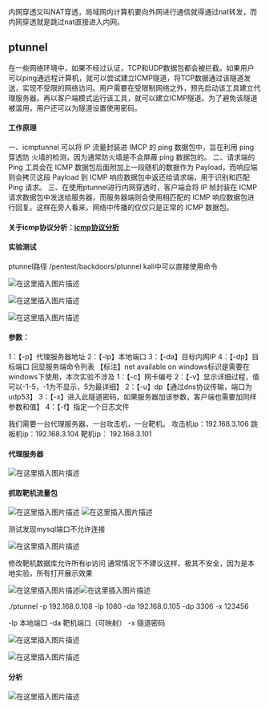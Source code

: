 内网穿透又叫NAT穿透，局域网内计算机要向外网进行通信就得通过nat转发，而内网穿透就是跳过nat直接进入内网。
## ptunnel
在一些网络环境中，如果不经过认证，TCP和UDP数据包都会被拦截。如果用户可以ping通远程计算机，就可以尝试建立ICMP隧道，将TCP数据通过该隧道发送，实现不受限的网络访问。用户需要在受限制网络之外，预先启动该工具建立代理服务器。再以客户端模式运行该工具，就可以建立ICMP隧道。为了避免该隧道被滥用，用户还可以为隧道设置使用密码。

#### 工作原理
一、icmptunnel 可以将 IP 流量封装进 IMCP 的 ping 数据包中，旨在利用 ping 穿透防
火墙的检测，因为通常防火墙是不会屏蔽 ping 数据包的。
二、请求端的 Ping 工具会在 ICMP 数据包后面附加上一段随机的数据作为 Payload，而响应端则会拷贝这段 Payload 到 ICMP 响应数据包中返还给请求端，用于识别和匹配 Ping 请求。
三、在使用ptunnel进行内网穿透时，客户端会将 IP 帧封装在 ICMP 请求数据包中发送给服务器，而服务器端则会使用相匹配的 ICMP 响应数据包进行回复。这样在旁人看来，网络中传播的仅仅只是正常的 ICMP 数据包。

#### 关于icmp协议分析：[icmp协议分析](https://blog.csdn.net/qq_38626043/article/details/103857077)

#### 实验测试
ptunnel路径
/pentest/backdoors/ptunnel
kali中可以直接使用命令

![在这里插入图片描述](https://img-blog.csdnimg.cn/20200220174038710.png?x-oss-process=image/watermark,type_ZmFuZ3poZW5naGVpdGk,shadow_10,text_aHR0cHM6Ly9ibG9nLmNzZG4ubmV0L3FxXzM4NjI2MDQz,size_16,color_FFFFFF,t_70)

![在这里插入图片描述](https://img-blog.csdnimg.cn/20200220175251971.png?x-oss-process=image/watermark,type_ZmFuZ3poZW5naGVpdGk,shadow_10,text_aHR0cHM6Ly9ibG9nLmNzZG4ubmV0L3FxXzM4NjI2MDQz,size_16,color_FFFFFF,t_70)

![在这里插入图片描述](https://img-blog.csdnimg.cn/2020022017534747.png?x-oss-process=image/watermark,type_ZmFuZ3poZW5naGVpdGk,shadow_10,text_aHR0cHM6Ly9ibG9nLmNzZG4ubmV0L3FxXzM4NjI2MDQz,size_16,color_FFFFFF,t_70)
#### 参数：

1：【-p】代理服务器地址
2：【-lp】本地端口
3：【-da】目标内网IP
4：【-dp】目标端口
回显服务端命令列表
【标注】net available on windows标识是需要在windows下使用，本次实验不涉及
1：【-c】网卡编号
2：【-v】显示详细过程，值可以-1-5，-1为不显示，5为最详细】
2：【-u】dp【通过dns协议传输，端口为udp53】
3：【-x】进入此隧道密码，如果服务器加该参数，客户端也需要加同样参数和值】
4：【-f】指定一个日志文件



我们需要一台代理服务器，一台攻击机，一台靶机。
攻击机ip：192.168.3.106
跳板机ip：192.168.3.104
靶机ip：    192.168.3.101

#### 代理服务器
![在这里插入图片描述](https://img-blog.csdnimg.cn/2020022017560752.png?x-oss-process=image/watermark,type_ZmFuZ3poZW5naGVpdGk,shadow_10,text_aHR0cHM6Ly9ibG9nLmNzZG4ubmV0L3FxXzM4NjI2MDQz,size_16,color_FFFFFF,t_70)
#### 抓取靶机流量包
![在这里插入图片描述](https://img-blog.csdnimg.cn/20200220175736663.png?x-oss-process=image/watermark,type_ZmFuZ3poZW5naGVpdGk,shadow_10,text_aHR0cHM6Ly9ibG9nLmNzZG4ubmV0L3FxXzM4NjI2MDQz,size_16,color_FFFFFF,t_70)
![在这里插入图片描述](https://img-blog.csdnimg.cn/20200220175844776.png?x-oss-process=image/watermark,type_ZmFuZ3poZW5naGVpdGk,shadow_10,text_aHR0cHM6Ly9ibG9nLmNzZG4ubmV0L3FxXzM4NjI2MDQz,size_16,color_FFFFFF,t_70)

测试发现mysql端口不允许连接

![在这里插入图片描述](https://img-blog.csdnimg.cn/20200220182029457.png?x-oss-process=image/watermark,type_ZmFuZ3poZW5naGVpdGk,shadow_10,text_aHR0cHM6Ly9ibG9nLmNzZG4ubmV0L3FxXzM4NjI2MDQz,size_16,color_FFFFFF,t_70)

修改靶机数据库允许所有ip访问
通常情况下不建议这样，极其不安全，因为是本地实验，所有打开展示效果

![在这里插入图片描述](https://img-blog.csdnimg.cn/20200220182102789.png)![在这里插入图片描述](https://img-blog.csdnimg.cn/20200220182210501.png?x-oss-process=image/watermark,type_ZmFuZ3poZW5naGVpdGk,shadow_10,text_aHR0cHM6Ly9ibG9nLmNzZG4ubmV0L3FxXzM4NjI2MDQz,size_16,color_FFFFFF,t_70)

./ptunnel -p 192.168.0.108 -lp 1080 -da 192.168.0.105 -dp 3306 -x 123456

-lp 本地端口
-da 靶机端口（可映射）
-x 隧道密码

![在这里插入图片描述](https://img-blog.csdnimg.cn/20200220182219264.png?x-oss-process=image/watermark,type_ZmFuZ3poZW5naGVpdGk,shadow_10,text_aHR0cHM6Ly9ibG9nLmNzZG4ubmV0L3FxXzM4NjI2MDQz,size_16,color_FFFFFF,t_70)



![在这里插入图片描述](https://img-blog.csdnimg.cn/20200220182223654.png?x-oss-process=image/watermark,type_ZmFuZ3poZW5naGVpdGk,shadow_10,text_aHR0cHM6Ly9ibG9nLmNzZG4ubmV0L3FxXzM4NjI2MDQz,size_16,color_FFFFFF,t_70)

#### 分析
![在这里插入图片描述](https://img-blog.csdnimg.cn/20200220182232229.png)
